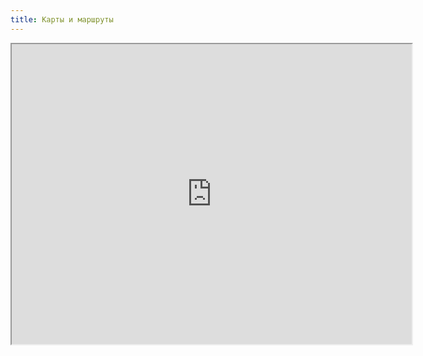 ```yaml
---
title: Карты и маршруты
---
```


<iframe src="https://www.google.com/maps/d/embed?mid=1KerJi102-4J7w4aXqd1VYvjMBQXIef_G" width="640" height="480"></iframe>
